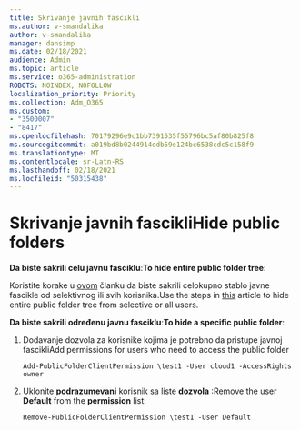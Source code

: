 ```yaml
---
title: Skrivanje javnih fascikli
ms.author: v-smandalika
author: v-smandalika
manager: dansimp
ms.date: 02/18/2021
audience: Admin
ms.topic: article
ms.service: o365-administration
ROBOTS: NOINDEX, NOFOLLOW
localization_priority: Priority
ms.collection: Adm_O365
ms.custom:
- "3500007"
- "8417"
ms.openlocfilehash: 70179296e9c1bb7391535f55796bc5af80b825f8
ms.sourcegitcommit: a019bd8b0244914edb59e124bc6538cdc5c158f9
ms.translationtype: MT
ms.contentlocale: sr-Latn-RS
ms.lasthandoff: 02/18/2021
ms.locfileid: "50315438"
---
```

# <a name="hide-public-folders"></a><span data-ttu-id="83d83-102">Skrivanje javnih fascikli</span><span class="sxs-lookup"><span data-stu-id="83d83-102">Hide public folders</span></span>

<span data-ttu-id="83d83-103">**Da biste sakrili celu javnu fasciklu**:</span><span class="sxs-lookup"><span data-stu-id="83d83-103">**To hide entire public folder tree**:</span></span>

<span data-ttu-id="83d83-104">Koristite korake u [ovom](https://aka.ms/ControlPF) članku da biste sakrili celokupno stablo javne fascikle od selektivnog ili svih korisnika.</span><span class="sxs-lookup"><span data-stu-id="83d83-104">Use the steps in [this](https://aka.ms/ControlPF) article to hide entire public folder tree from selective or all users.</span></span>

<span data-ttu-id="83d83-105">**Da biste sakrili određenu javnu fasciklu**:</span><span class="sxs-lookup"><span data-stu-id="83d83-105">**To hide a specific public folder**:</span></span>

1. <span data-ttu-id="83d83-106">Dodavanje dozvola za korisnike kojima je potrebno da pristupe javnoj fascikli</span><span class="sxs-lookup"><span data-stu-id="83d83-106">Add permissions for users who need to access the public folder</span></span>

    `Add-PublicFolderClientPermission \test1 -User cloud1 -AccessRights owner`

2. <span data-ttu-id="83d83-107">Uklonite **podrazumevani** korisnik sa liste **dozvola** :</span><span class="sxs-lookup"><span data-stu-id="83d83-107">Remove the user **Default** from the **permission** list:</span></span>

    `Remove-PublicFolderClientPermission \test1 -User Default`

